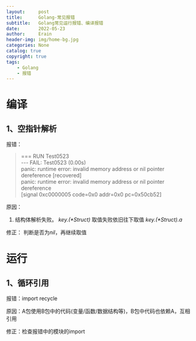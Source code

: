 ```yaml
---
layout:     post
title:      Golang-常见报错
subtitle:   Golang常见运行报错、编译报错
date:       2022-05-23
author:     Erain
header-img: img/home-bg.jpg
categories: None
catalog: true
copyright: true
tags:
    - Golang
    - 报错
---
```


# 编译
## 1、空指针解析
报错：
> === RUN   Test0523    
> --- FAIL: Test0523 (0.00s)    
> panic: runtime error: invalid memory address or nil   pointer dereference [recovered]     
> 	panic: runtime error: invalid memory address or nil pointer dereference      
> [signal 0xc0000005 code=0x0 addr=0x0 pc=0x50cb52]     

原因：
1. 结构体解析失败。 *key.(\*Struct)* 取值失败依旧往下取值 *key.(\*Struct).a*   

修正：
判断是否为*nil*，再继续取值

# 运行
## 1、循环引用
报错：import recycle

原因：A包使用B包中的代码(变量/函数/数据结构等)，B包中代码也依赖A，互相引用

修正：检查报错中的模块的import

